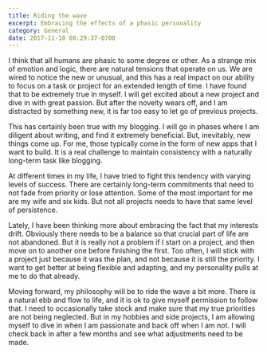```yaml
---
title: Riding the wave
excerpt: Embracing the effects of a phasic personality
category: General
date: 2017-11-10 08:29:37-0700
---
```


I think that all humans are phasic to some degree or other. As a strange mix of emotion and logic, there are natural tensions that operate on us. We are wired to notice the new or unusual, and this has a real impact on our ability to focus on a task or project for an extended length of time. I have found that to be extremely true in myself. I will get excited about a new project and dive in with great passion. But after the novelty wears off, and I am distracted by something new, it is far too easy to let go of previous projects.

This has certainly been true with my blogging. I will go in phases where I am diligent about writing, and find it extremely beneficial. But, inevitably, new things come up. For me, those typically come in the form of new apps that I want to build. It is a real challenge to maintain consistency with a naturally long-term task like blogging.

At different times in my life, I have tried to fight this tendency with varying levels of success. There are certainly long-term commitments that need to not fade from priority or lose attention. Some of the most important for me are my wife and six kids. But not all projects needs to have that same level of persistence.

Lately, I have been thinking more about embracing the fact that my interests drift. Obviously there needs to be a balance so that crucial part of life are not abandoned. But it is really not a problem if I start on a project, and then move on to another one before finishing the first. Too often, I will stick with a project just because it was the plan, and not because it is still the priority. I want to get better at being flexible and adapting, and my personality pulls at me to do that already.

Moving forward, my philosophy will be to ride the wave a bit more. There is a natural ebb and flow to life, and it is ok to give myself permission to follow that. I need to occasionally take stock and make sure that my true priorities are not being neglected. But in my hobbies and side projects, I am allowing myself to dive in when I am passionate and back off when I am not. I will check back in after a few months and see what adjustments need to be made.
